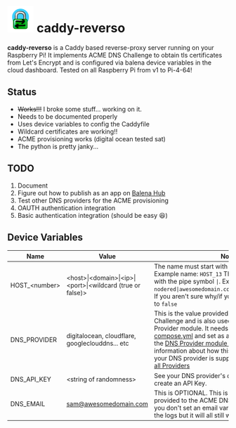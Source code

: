 # <img src="caddy-dumb.png" alt="crappy caddy logo" width="60" /> caddy-reverso

__caddy-reverso__ is a Caddy based reverse-proxy server running on your Raspberry Pi! It implements ACME DNS Challenge to obtain tls certificates from Let's Encrypt and is configured via balena device variables in the cloud dashboard. Tested on all Raspberry Pi from v1 to Pi-4-64!

## Status
* ~~Works!!!~~ I broke some stuff... working on it.
* Needs to be documented properly
* Uses device variables to config the Caddyfile
* Wildcard certificates are working!!
* ACME provisioning works (digital ocean tested sat)
* The python is pretty janky...

## TODO
1. Document
2. Figure out how to publish as an app on [Balena Hub](https://hub.balena.io)
3. Test other DNS providers for the ACME provisioning
4. OAUTH authentication integration
5. Basic authentication integration (should be easy :laughing:)

## Device Variables
|Name|Value|Notes|
|---|---|---|
|HOST_\<number>| \<host>\|\<domain>\|\<ip>\|\<port>\|\<wildcard (true or false)>|The name must start with `HOST_` and have a number. Example name: `HOST_13` The values must separated with the pipe symbol `\|`. Example value: `nodered\|awesomedomain.com\|192.168.0.13\|4200\|true` If you aren't sure why/if you need a wildcard... set it to `false`|
|DNS_PROVIDER|digitalocean, cloudflare, googleclouddns... etc|This is the value provided to the ACME DNS Challenge and is also used to build the DNS Provider module. It needs to be set in the [docker-compose.yml](./docker-compose.yml) and set as a device variable. Check the [DNS Provider module WIKI](https://caddy.community/t/how-to-use-dns-provider-modules-in-caddy-2/8148) for general information about how this works and to find out if your DNS provider is supported. [Quick Link: List of all Providers](https://github.com/orgs/caddy-dns/repositories?type=all)|
|DNS_API_KEY|\<string of randomness>|See your DNS provider's doccumentation on how to create an API Key.|
|DNS_EMAIL|sam@awesomedomain.com|This is OPTIONAL. This is the email address provided to the ACME DNS Challenge process. If you don't set an email variable you'll get a WARN in the logs but it will all still work.|

